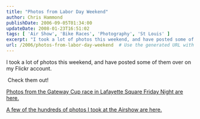 ```yaml
---
title: "Photos from Labor Day Weekend"
author: Chris Hammond
publishDate: 2006-09-05T01:34:00
updateDate: 2008-01-23T16:51:02
tags: [ 'Air Show', 'Bike Races', 'Photography', 'St Louis' ]
excerpt: "I took a lot of photos this weekend, and have posted some of them over on my Flickr account.&nbsp;Check them out!Photos from the Gateway Cup race in Lafayette Square Friday Night are here.A few of the hundreds of photos I took at the Airshow are..."
url: /2006/photos-from-labor-day-weekend  # Use the generated URL with year
---
```

<p>I took a lot of photos this weekend, and have posted some of them over on my Flickr account.</p><p>&nbsp;Check them out!</p><p><a href="https://www.flickr.com/photos/chammond/sets/72157594264492334/" target="_blank">Photos from the Gateway Cup race in Lafayette Square Friday Night are here.</a></p><p><a href="https://www.flickr.com/photos/chammond/tags/airshow/" target="_blank">A few of the hundreds of photos I took at the Airshow are here.</a></p>
